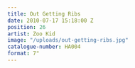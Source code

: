 ```yaml
---
title: Out Getting Ribs
date: 2010-07-17 15:18:00 Z
position: 26
artist: Zoo Kid
image: "/uploads/out-getting-ribs.jpg"
catalogue-number: HA004
format: 7"
---
```


